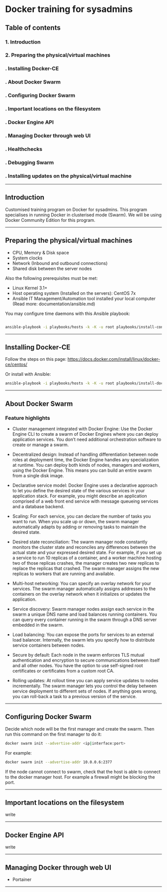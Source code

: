 # Docker training for sysadmins

## Table of contents

### 1. Introduction
### 2. Preparing the physical/virtual machines
### . Installing Docker-CE
### . About Docker Swarm
### . Configuring Docker Swarm
### . Important locations on the filesystem
### . Docker Engine API
### . Managing Docker through web UI
### . Healthchecks
### . Debugging Swarm
### . Installing updates on the physical/virtual machine

---

## Introduction

Customised training program on Docker for sysadmins.
This program specialises in running Docker in clusterised mode (Swarm).
We will be using Docker Community Edition for this program.

---

## Preparing the physical/virtual machines

- CPU, Memory & Disk space
- System clocks
- Network (Inbound and outbound connections)
- Shared disk between the server nodes

Also the following prerequisites must be met:

- Linux Kernel 3.1+
- Host operating system (Installed on the servers): CentOS 7x
- Ansible IT Management/Automation tool installed your local computer (Read more: documentation/ansible.md)

You may configure time daemons with this Ansible playbook:

```bash

ansible-playbook -i playbooks/hosts -k -K -u root playbooks/install-configure-chrony.yml

```

---

## Installing Docker-CE

Follow the steps on this page: https://docs.docker.com/install/linux/docker-ce/centos/ 

Or install with Ansible:

```bash
ansible-playbook -i playbooks/hosts -k -K -u root playbooks/install-docker-ce.yml
```

---

## About Docker Swarm

### Feature highlights

+ Cluster management integrated with Docker Engine: Use the Docker Engine CLI to create a swarm of Docker Engines where you can deploy application services. You don’t need additional orchestration software to create or manage a swarm.

+ Decentralized design: Instead of handling differentiation between node roles at deployment time, the Docker Engine handles any specialization at runtime. You can deploy both kinds of nodes, managers and workers, using the Docker Engine. This means you can build an entire swarm from a single disk image.

+ Declarative service model: Docker Engine uses a declarative approach to let you define the desired state of the various services in your application stack. For example, you might describe an application comprised of a web front end service with message queueing services and a database backend.

+ Scaling: For each service, you can declare the number of tasks you want to run. When you scale up or down, the swarm manager automatically adapts by adding or removing tasks to maintain the desired state.

+ Desired state reconciliation: The swarm manager node constantly monitors the cluster state and reconciles any differences between the actual state and your expressed desired state. For example, if you set up a service to run 10 replicas of a container, and a worker machine hosting two of those replicas crashes, the manager creates two new replicas to replace the replicas that crashed. The swarm manager assigns the new replicas to workers that are running and available.

+ Multi-host networking: You can specify an overlay network for your services. The swarm manager automatically assigns addresses to the containers on the overlay network when it initializes or updates the application.

+ Service discovery: Swarm manager nodes assign each service in the swarm a unique DNS name and load balances running containers. You can query every container running in the swarm through a DNS server embedded in the swarm.

+ Load balancing: You can expose the ports for services to an external load balancer. Internally, the swarm lets you specify how to distribute service containers between nodes.

+ Secure by default: Each node in the swarm enforces TLS mutual authentication and encryption to secure communications between itself and all other nodes. You have the option to use self-signed root certificates or certificates from a custom root CA.

+ Rolling updates: At rollout time you can apply service updates to nodes incrementally. The swarm manager lets you control the delay between service deployment to different sets of nodes. If anything goes wrong, you can roll-back a task to a previous version of the service.


---

## Configuring Docker Swarm

Decide which node will be the first manager and create the swarm. Then run this command on the first manager to do it:

```bash
docker swarm init --advertise-addr <ip|interface:port>
```

For example:
```bash
docker swarm init --advertise-addr 10.0.0.6:2377
```

If the node cannot connect to swarm, check that the host is able to connect to the docker manager host. For example a firewall might be blocking the port.


---

## Important locations on the filesystem

write

---

## Docker Engine API

write

---

## Managing Docker through web UI

- Portainer

---